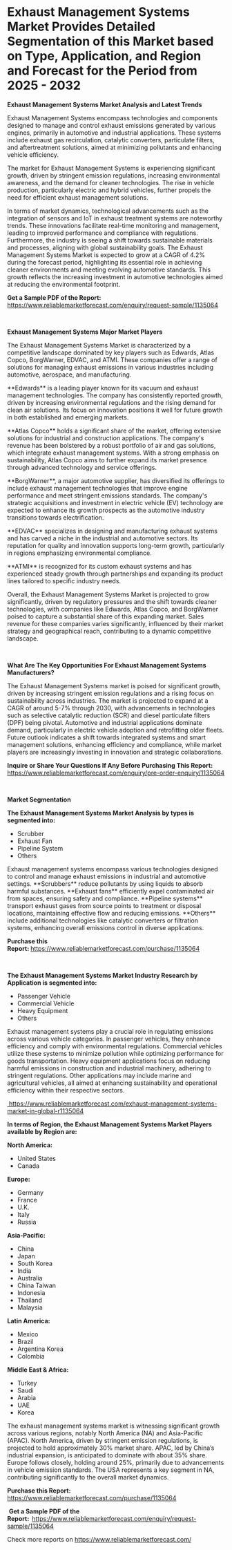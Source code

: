<p><h1>Exhaust Management Systems Market Provides Detailed Segmentation of this Market based on Type, Application, and Region and Forecast for the Period from 2025 - 2032</h1></p><p><strong>Exhaust Management Systems Market Analysis and Latest Trends</strong></p>
<p><p>Exhaust Management Systems encompass technologies and components designed to manage and control exhaust emissions generated by various engines, primarily in automotive and industrial applications. These systems include exhaust gas recirculation, catalytic converters, particulate filters, and aftertreatment solutions, aimed at minimizing pollutants and enhancing vehicle efficiency. </p><p>The market for Exhaust Management Systems is experiencing significant growth, driven by stringent emission regulations, increasing environmental awareness, and the demand for cleaner technologies. The rise in vehicle production, particularly electric and hybrid vehicles, further propels the need for efficient exhaust management solutions. </p><p>In terms of market dynamics, technological advancements such as the integration of sensors and IoT in exhaust treatment systems are noteworthy trends. These innovations facilitate real-time monitoring and management, leading to improved performance and compliance with regulations. Furthermore, the industry is seeing a shift towards sustainable materials and processes, aligning with global sustainability goals. The Exhaust Management Systems Market is expected to grow at a CAGR of 4.2% during the forecast period, highlighting its essential role in achieving cleaner environments and meeting evolving automotive standards. This growth reflects the increasing investment in automotive technologies aimed at reducing the environmental footprint.</p></p>
<p><strong>Get a Sample PDF of the Report:&nbsp;</strong> <a href="https://www.reliablemarketforecast.com/enquiry/request-sample/1135064?utm_campaign=1893&utm_medium=2&utm_source=Github&utm_content=ia&utm_term=09042025&utm_id=exhaust-management-systems">https://www.reliablemarketforecast.com/enquiry/request-sample/1135064</a></p>
<p>&nbsp;</p>
<p><strong>Exhaust Management Systems Major Market Players</strong></p>
<p><p>The Exhaust Management Systems Market is characterized by a competitive landscape dominated by key players such as Edwards, Atlas Copco, BorgWarner, EDVAC, and ATMI. These companies offer a range of solutions for managing exhaust emissions in various industries including automotive, aerospace, and manufacturing.</p><p>**Edwards** is a leading player known for its vacuum and exhaust management technologies. The company has consistently reported growth, driven by increasing environmental regulations and the rising demand for clean air solutions. Its focus on innovation positions it well for future growth in both established and emerging markets.</p><p>**Atlas Copco** holds a significant share of the market, offering extensive solutions for industrial and construction applications. The company's revenue has been bolstered by a robust portfolio of air and gas solutions, which integrate exhaust management systems. With a strong emphasis on sustainability, Atlas Copco aims to further expand its market presence through advanced technology and service offerings.</p><p>**BorgWarner**, a major automotive supplier, has diversified its offerings to include exhaust management technologies that improve engine performance and meet stringent emissions standards. The company's strategic acquisitions and investment in electric vehicle (EV) technology are expected to enhance its growth prospects as the automotive industry transitions towards electrification.</p><p>**EDVAC** specializes in designing and manufacturing exhaust systems and has carved a niche in the industrial and automotive sectors. Its reputation for quality and innovation supports long-term growth, particularly in regions emphasizing environmental compliance.</p><p>**ATMI** is recognized for its custom exhaust systems and has experienced steady growth through partnerships and expanding its product lines tailored to specific industry needs.</p><p>Overall, the Exhaust Management Systems Market is projected to grow significantly, driven by regulatory pressures and the shift towards cleaner technologies, with companies like Edwards, Atlas Copco, and BorgWarner poised to capture a substantial share of this expanding market. Sales revenue for these companies varies significantly, influenced by their market strategy and geographical reach, contributing to a dynamic competitive landscape.</p></p>
<p>&nbsp;</p>
<p><strong>What Are The Key Opportunities For Exhaust Management Systems Manufacturers?</strong></p>
<p><p>The Exhaust Management Systems market is poised for significant growth, driven by increasing stringent emission regulations and a rising focus on sustainability across industries. The market is projected to expand at a CAGR of around 5-7% through 2030, with advancements in technologies such as selective catalytic reduction (SCR) and diesel particulate filters (DPF) being pivotal. Automotive and industrial applications dominate demand, particularly in electric vehicle adoption and retrofitting older fleets. Future outlook indicates a shift towards integrated systems and smart management solutions, enhancing efficiency and compliance, while market players are increasingly investing in innovation and strategic collaborations.</p></p>
<p><strong>Inquire or Share Your Questions If Any Before Purchasing This Report:</strong> <a href="https://www.reliablemarketforecast.com/enquiry/pre-order-enquiry/1135064?utm_campaign=1893&utm_medium=2&utm_source=Github&utm_content=ia&utm_term=09042025&utm_id=exhaust-management-systems">https://www.reliablemarketforecast.com/enquiry/pre-order-enquiry/1135064</a></p>
<p>&nbsp;</p>
<p><strong>Market Segmentation</strong></p>
<p><strong>The Exhaust Management Systems Market Analysis by types is segmented into:</strong></p>
<p><ul><li>Scrubber</li><li>Exhaust Fan</li><li>Pipeline System</li><li>Others</li></ul></p>
<p><p>Exhaust management systems encompass various technologies designed to control and manage exhaust emissions in industrial and automotive settings. **Scrubbers** reduce pollutants by using liquids to absorb harmful substances. **Exhaust fans** efficiently expel contaminated air from spaces, ensuring safety and compliance. **Pipeline systems** transport exhaust gases from source points to treatment or disposal locations, maintaining effective flow and reducing emissions. **Others** include additional technologies like catalytic converters or filtration systems, enhancing overall emissions control in diverse applications.</p></p>
<p><strong>Purchase this Report:&nbsp;</strong><a href="https://www.reliablemarketforecast.com/purchase/1135064?utm_campaign=1893&utm_medium=2&utm_source=Github&utm_content=ia&utm_term=09042025&utm_id=exhaust-management-systems">https://www.reliablemarketforecast.com/purchase/1135064</a></p>
<p>&nbsp;</p>
<p><strong>The Exhaust Management Systems Market Industry Research by Application is segmented into:</strong></p>
<p><ul><li>Passenger Vehicle</li><li>Commercial Vehicle</li><li>Heavy Equipment</li><li>Others</li></ul></p>
<p><p>Exhaust management systems play a crucial role in regulating emissions across various vehicle categories. In passenger vehicles, they enhance efficiency and comply with environmental regulations. Commercial vehicles utilize these systems to minimize pollution while optimizing performance for goods transportation. Heavy equipment applications focus on reducing harmful emissions in construction and industrial machinery, adhering to stringent regulations. Other applications may include marine and agricultural vehicles, all aimed at enhancing sustainability and operational efficiency within their respective sectors.</p></p>
<p><a href="https://www.reliablemarketforecast.com/exhaust-management-systems-market-in-global-r1135064?utm_campaign=1893&utm_medium=2&utm_source=Github&utm_content=ia&utm_term=09042025&utm_id=exhaust-management-systems">&nbsp;https://www.reliablemarketforecast.com/exhaust-management-systems-market-in-global-r1135064</a></p>
<p><strong>In terms of Region, the Exhaust Management Systems Market Players available by Region are:</strong></p>
<p>
    <p> <strong> North America: </strong>
        <ul>
            <li>United States</li>
            <li>Canada</li>
        </ul>
        </p> 
    <p> <strong> Europe: </strong>
        <ul>
            <li>Germany</li>
            <li>France</li>
            <li>U.K.</li>
            <li>Italy</li>
            <li>Russia</li>
        </ul>
        </p> 
    <p> <strong> Asia-Pacific: </strong>
        <ul>
            <li>China</li>
            <li>Japan</li>
            <li>South Korea</li>
            <li>India</li>
            <li>Australia</li>
            <li>China Taiwan</li>
            <li>Indonesia</li>
            <li>Thailand</li>
            <li>Malaysia</li>
        </ul>
        </p> 
    <p> <strong> Latin America: </strong>
        <ul>
            <li>Mexico</li>
            <li>Brazil</li>
            <li>Argentina Korea</li>
            <li>Colombia</li>
        </ul>
        </p> 
    <p> <strong> Middle East & Africa: </strong>
        <ul>
            <li>Turkey</li>
            <li>Saudi</li>
            <li>Arabia</li>
            <li>UAE</li>
            <li>Korea</li>
        </ul>
    </p>
    </p>
<p><p>The exhaust management systems market is witnessing significant growth across various regions, notably North America (NA) and Asia-Pacific (APAC). North America, driven by stringent emission regulations, is projected to hold approximately 30% market share. APAC, led by China’s industrial expansion, is anticipated to dominate with about 35% share. Europe follows closely, holding around 25%, primarily due to advancements in vehicle emission standards. The USA represents a key segment in NA, contributing significantly to the overall market dynamics.</p></p>
<p><strong>Purchase this Report: </strong><a href="https://www.reliablemarketforecast.com/purchase/1135064?utm_campaign=1893&utm_medium=2&utm_source=Github&utm_content=ia&utm_term=09042025&utm_id=exhaust-management-systems">https://www.reliablemarketforecast.com/purchase/1135064</a></p>
<p>&nbsp;<strong>Get a Sample PDF of the Report:&nbsp;&nbsp;</strong><a href="https://www.reliablemarketforecast.com/enquiry/request-sample/1135064?utm_campaign=1893&utm_medium=2&utm_source=Github&utm_content=ia&utm_term=09042025&utm_id=exhaust-management-systems">https://www.reliablemarketforecast.com/enquiry/request-sample/1135064</a></p>
<p><strong></strong></p>
<p>Check more reports on <a href="https://www.reliablemarketforecast.com/?utm_campaign=1893&utm_medium=2&utm_source=Github&utm_content=ia&utm_term=09042025&utm_id=exhaust-management-systems">https://www.reliablemarketforecast.com/</a></p>